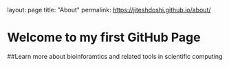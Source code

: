 layout: page
title: "About"
permalink: https://jiteshdoshi.github.io/about/

# Welcome to my first GitHub Page
##Learn more about bioinforamtics and related tools in scientific computing
